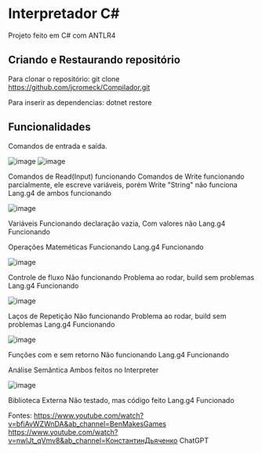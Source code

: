 # Interpretador C#
Projeto feito em C# com ANTLR4



## Criando e Restaurando repositório

Para clonar o repositório: git clone https://github.com/jcromeck/Compilador.git

Para inserir as dependencias: dotnet restore
## Funcionalidades

Comandos de entrada e saída.

![image](https://user-images.githubusercontent.com/91988716/223574143-dcb6bf25-4399-4310-9176-9d5991b7aad3.png)
![image](https://user-images.githubusercontent.com/91988716/223574352-6692b233-c62d-4f65-b797-1ec9cea459f2.png)

Comandos de Read(Input) funcionando
Comandos de Write funcionando parcialmente, ele escreve variáveis, porém Write "String" não funciona
Lang.g4 de ambos funcionando

![image](https://user-images.githubusercontent.com/91988716/223578307-eb28a413-649d-4953-b4d1-5e555f260d8c.png)

Variáveis
Funcionando declaração vazia, Com valores não
Lang.g4 Funcionando

Operações Mateméticas
Funcionando
Lang.g4 Funcionando

![image](https://user-images.githubusercontent.com/91988716/223578419-5a5f8401-1df6-48b7-a173-e7d81c518898.png)

Controle de fluxo
Não funcionando
Problema ao rodar, build sem problemas
Lang.g4 Funcionando

![image](https://user-images.githubusercontent.com/91988716/223578455-c4a97b41-8dc6-411c-b338-eaf427d798d9.png)

Laços de Repetição
Não funcionando
Problema ao rodar, build sem problemas
Lang.g4 Funcionando

![image](https://user-images.githubusercontent.com/91988716/223578501-02c0a95c-171a-4b2d-ad9f-74ef06e9952c.png)

Funções com e sem retorno
Não funcionando
Lang.g4 Funcionando

Análise Semântica
Ambos feitos no Interpreter

![image](https://user-images.githubusercontent.com/91988716/223578536-cad4a08d-59da-47f8-930c-d42b76261dd8.png)

Biblioteca Externa
Não testado, mas código feito
Lang.g4 Funcionado

Fontes:
https://www.youtube.com/watch?v=bfiAvWZWnDA&ab_channel=BenMakesGames
https://www.youtube.com/watch?v=nwlJt_qVmv8&ab_channel=КонстантинДьяченко
ChatGPT
